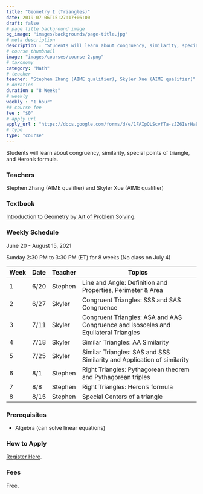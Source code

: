 ```yaml
---
title: "Geometry I (Triangles)"
date: 2019-07-06T15:27:17+06:00
draft: false
# page title background image
bg_image: "images/backgrounds/page-title.jpg"
# meta description
description : "Students will learn about congruency, similarity, special points of triangle, and Heron’s formula."
# course thumbnail
image: "images/courses/course-2.png"
# taxonomy
category: "Math"
# teacher
teacher: "Stephen Zhang (AIME qualifier), Skyler Xue (AIME qualifier)"
# duration
duration : "8 Weeks"
# weekly
weekly : "1 hour"
## course fee
fee : "$0"
# apply url
apply_url : "https://docs.google.com/forms/d/e/1FAIpQLScvfTa-zJZ6IsrHaBjKnhP7-5VrYFs5FpRO3-FhqDc3-Si3sw/viewform"
# type
type: "course"
---
```


Students will learn about congruency, similarity, special points of triangle, and Heron’s formula.

### Teachers

Stephen Zhang (AIME qualifier) and Skyler Xue (AIME qualifier)

### Textbook

[Introduction to Geometry by Art of Problem Solving](https://artofproblemsolving.com/store/item/intro-geometry).

### Weekly Schedule

June 20 - August 15, 2021

Sunday 2:30 PM to 3:30 PM (ET) for 8 weeks (No class on July 4)

|Week | Date   |  Teacher   |  Topics
|-----|--------|------------|----------
|1    | 6/20   |  Stephen   |  Line and Angle: Definition and Properties, Perimeter & Area
|2    | 6/27   |  Skyler    |  Congruent Triangles: SSS and SAS Congruence
|3    | 7/11   |  Skyler    |  Congruent Triangles: ASA and AAS Congruence and Isosceles and Equilateral Triangles
|4    | 7/18   |  Skyler    |  Similar Triangles: AA Similarity
|5    | 7/25   |  Skyler    |  Similar Triangles: SAS and SSS Similarity and Application of similarity
|6    | 8/1    |  Stephen   |  Right Triangles: Pythagorean theorem and Pythagorean triples
|7    | 8/8    |  Stephen   |  Right Triangles: Heron’s formula
|8    | 8/15   |  Stephen   |  Special Centers of a triangle

### Prerequisites

* Algebra (can solve linear equations)

### How to Apply

[Register Here](https://docs.google.com/forms/d/e/1FAIpQLScvfTa-zJZ6IsrHaBjKnhP7-5VrYFs5FpRO3-FhqDc3-Si3sw/viewform).

### Fees

Free.
